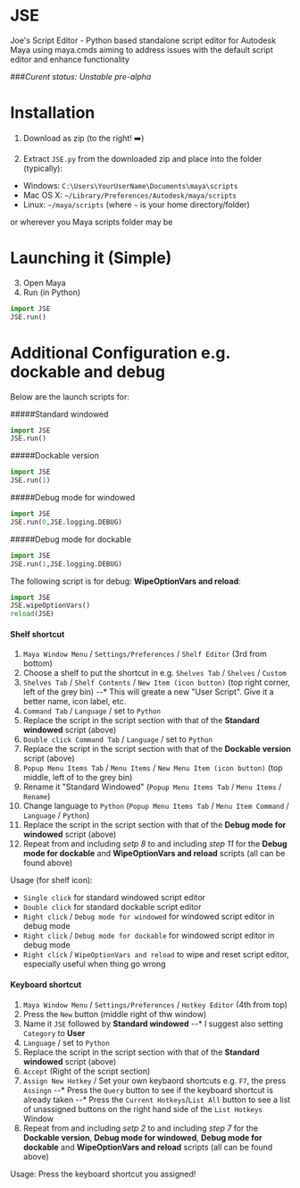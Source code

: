 JSE
===

Joe's Script Editor - Python based standalone script editor for Autodesk Maya using maya.cmds aiming to address issues with the default script editor and enhance functionality

###_Curent status: Unstable pre-alpha_

Installation
===

1. Download as zip (to the right! :arrow_right:)

2. Extract `JSE.py` from the downloaded zip and place into the folder (typically):

- Windows: `C:\Users\YourUserName\Documents\maya\scripts`
- Mac OS X: `~/Library/Preferences/Autodesk/maya/scripts`
- Linux: `~/maya/scripts` 
   (where `~` is your home directory/folder)
 
or wherever you Maya scripts folder may be


Launching it (Simple)
===

3. Open Maya
4. Run (in Python)
```python
import JSE
JSE.run()
```

Additional Configuration e.g. dockable and debug
===
Below are the launch scripts for:

#####Standard windowed
```python
import JSE
JSE.run()
```
#####Dockable version
```python
import JSE
JSE.run(1)
```
#####Debug mode for windowed
```python
import JSE
JSE.run(0,JSE.logging.DEBUG)
```
#####Debug mode for dockable
```python
import JSE
JSE.run(1,JSE.logging.DEBUG)
```

The following script is for debug: **WipeOptionVars and reload**:
```python
import JSE
JSE.wipeOptionVars()
reload(JSE)
```


#### Shelf shortcut
1. `Maya Window Menu` / `Settings/Preferences` / `Shelf Editor` (3rd from bottom)
2. Choose a shelf to put the shortcut in e.g. `Shelves Tab` / `Shelves` / `Custom` 
3. `Shelves Tab` / `Shelf Contents` / `New Item (icon button)` (top right corner, left of the grey bin)
--* This will greate a new "User Script". Give it a better name, icon label, etc.
4. `Command Tab` / `Language` / set to `Python`
5. Replace the script in the script section with that of the **Standard windowed** script (above)
6. `Double click Command Tab` / `Language` / set to `Python`
7. Replace the script in the script section with that of the **Dockable version** script (above)
8. `Popup Menu Items Tab` / `Menu Items` / `New Menu Item (icon button)` (top middle, left of to the grey bin)
9. Rename it "Standard Windowed" (`Popup Menu Items Tab` / `Menu Items` / `Rename`)
10. Change language to `Python` (`Popup Menu Items Tab` / `Menu Item Command` / `Language` / `Python`)
11. Replace the script in the script section with that of the **Debug mode for windowed** script (above)
12. Repeat from and including _setp 8_ to and including _step 11_ for the **Debug mode for dockable** and **WipeOptionVars and reload** scripts (all can be found above)

Usage (for shelf icon):
* `Single click` for standard windowed script editor
* `Double click` for standard dockable script editor
* `Right click` / `Debug mode for windowed` for windowed script editor in debug mode
* `Right click` / `Debug mode for dockable` for windowed script editor in debug mode
* `Right click` / `WipeOptionVars and reload` to wipe and reset script editor, especially useful when thing go wrong

#### Keyboard shortcut
1. `Maya Window Menu` / `Settings/Preferences` / `Hotkey Editor` (4th from top)
2. Press the `New` button (middle right of thw window)
3. Name it `JSE` followed by **Standard windowed**
--* I suggest also setting `Category` to **User**
4. `Language` / set to `Python`
5. Replace the script in the script section with that of the **Standard windowed** script (above)
6. `Accept` (Right of the script section)
7. `Assign New Hotkey` / Set your own keybaord shortcuts e.g. `F7`, the press `Assingn`
--* Press the `Query` button to see if the keyboard shortcut is already taken
--* Press the `Current Hotkeys`/`List All` button to see a list of unassigned buttons on the right hand side of the `List Hotkeys` Window
8. Repeat from and including _setp 2_ to and including _step 7_ for the **Dockable version**, **Debug mode for windowed**, **Debug mode for dockable** and **WipeOptionVars and reload** scripts (all can be found above)

Usage: Press the keyboard shortcut you assigned!
